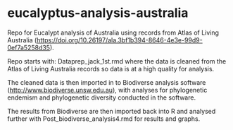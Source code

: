 # eucalyptus-analysis-australia
 
Repo for Eucalypt analysis of Australia using records from Atlas of Living Australia
(https://doi.org/10.26197/ala.3bf1b394-8646-4e3e-99d9-0ef7a5258d35). 

Repo starts with:
Dataprep_jack_1st.rmd where the data is cleaned from the Atlas of Living Australia records so data is at a high quality for analysis.

The cleaned data is then imported in to Biodiverse analysis software (http://www.biodiverse.unsw.edu.au), with analyses for phylogenetic endemism and phylogenetic diversity conducted in the software.

The results from Biodiverse are then imported back into R and analysed further with Post_biodiverse_analysis4.rmd for results and graphs. 

